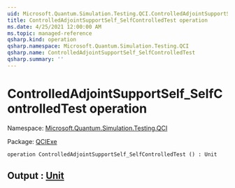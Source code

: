 ```yaml
---
uid: Microsoft.Quantum.Simulation.Testing.QCI.ControlledAdjointSupportSelf_SelfControlledTest
title: ControlledAdjointSupportSelf_SelfControlledTest operation
ms.date: 4/25/2021 12:00:00 AM
ms.topic: managed-reference
qsharp.kind: operation
qsharp.namespace: Microsoft.Quantum.Simulation.Testing.QCI
qsharp.name: ControlledAdjointSupportSelf_SelfControlledTest
qsharp.summary: ''
---
```


# ControlledAdjointSupportSelf_SelfControlledTest operation

Namespace: [Microsoft.Quantum.Simulation.Testing.QCI](xref:Microsoft.Quantum.Simulation.Testing.QCI)

Package: [QCIExe](https://nuget.org/packages/QCIExe)




```qsharp
operation ControlledAdjointSupportSelf_SelfControlledTest () : Unit
```


## Output : [Unit](xref:microsoft.quantum.qsharp.valueliterals#unit-literal)

